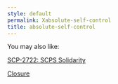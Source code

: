 ```yaml
---
style: default
permalink: Xabsolute-self-control
title: absolute-self-control
---
```

You may also like:

[SCP-2722: SCPS Solidarity](http://scp-wiki.net/scp-2722)

[Closure](http://scp-wiki.net/dontcallitacomebackbecauseidontknowifillstay)
